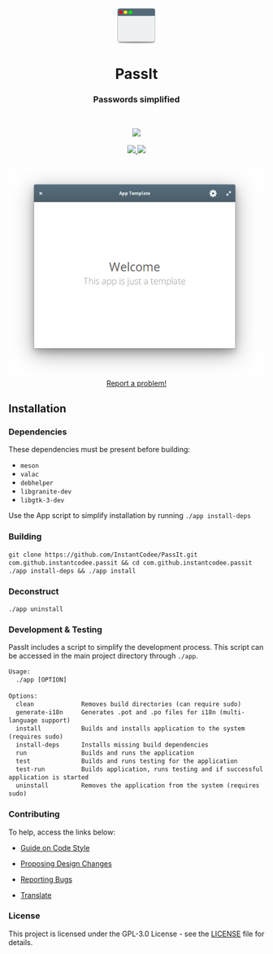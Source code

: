 <div align="center">
  <span align="center"> <img width="80" height="70" class="center" src="https://github.com/InstantCodee/PassIt/blob/master/data/images/com.github.instantcodee.passit.png" alt="Icon"></span>
  <h1 align="center">PassIt</h1>
  <h3 align="center">Passwords simplified</h3>
</div>

<br/>

<p align="center">
    <a href="https://appcenter.elementary.io/com.github.instantcodee.passit">
        <img src="https://appcenter.elementary.io/badge.svg">
    </a>
</p>

<p align="center">
  <a href="https://github.com/InstantCodee/PassIt/blob/master/LICENSE">
    <img src="https://img.shields.io/badge/License-GPL-3.0-blue.svg">
  </a>
  <a href="https://github.com/InstantCodee/PassIt/releases">
    <img src="https://img.shields.io/badge/Release-v%201.0.0-orange.svg">
  </a>
</p>

<p align="center">
    <img  src="https://github.com/InstantCodee/PassIt/blob/master/data/images/screenshot.png" alt="Screenshot"> <br>
  <a href="https://github.com/InstantCodee/PassIt/issues/new"> Report a problem! </a>
</p>

## Installation

### Dependencies
These dependencies must be present before building:
 - `meson`
 - `valac`
 - `debhelper`
 - `libgranite-dev`
 - `libgtk-3-dev`


Use the App script to simplify installation by running `./app install-deps`
 
 ### Building

```
git clone https://github.com/InstantCodee/PassIt.git com.github.instantcodee.passit && cd com.github.instantcodee.passit
./app install-deps && ./app install
```

### Deconstruct

```
./app uninstall
```

### Development & Testing

PassIt includes a script to simplify the development process. This script can be accessed in the main project directory through `./app`.

```
Usage:
  ./app [OPTION]

Options:
  clean             Removes build directories (can require sudo)
  generate-i18n     Generates .pot and .po files for i18n (multi-language support)
  install           Builds and installs application to the system (requires sudo)
  install-deps      Installs missing build dependencies
  run               Builds and runs the application
  test              Builds and runs testing for the application
  test-run          Builds application, runs testing and if successful application is started
  uninstall         Removes the application from the system (requires sudo)
```

### Contributing

To help, access the links below:

- [Guide on Code Style](https://github.com/InstantCodee/PassIt/wiki/Guide-on-code-style)

- [Proposing Design Changes](https://github.com/InstantCodee/PassIt/wiki/Proposing-Design-Changes)

- [Reporting Bugs](https://github.com/InstantCodee/PassIt/wiki/Reporting-Bugs)

- [Translate](https://github.com/InstantCodee/PassIt/wiki/Translate)


### License

This project is licensed under the GPL-3.0 License - see the [LICENSE](LICENSE.md) file for details.
